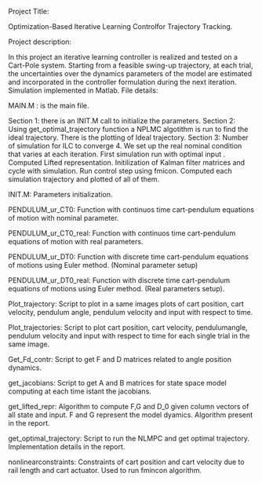 Project Title:

Optimization-Based Iterative Learning Controlfor Trajectory Tracking.

Project description:

In this project an iterative learning controller is realized and tested on a Cart-Pole system. Starting from a feasible swing-up trajectory, at each trial, the uncertainties over the dynamics parameters of the model are estimated and incorporated in the controller formulation during the next iteration. Simulation implemented in Matlab.
File details:

MAIN.M : is the main file.

Section 1: there is an INIT.M call to initialize the parameters. Section 2: Using get_optimal_trajectory function a NPLMC algotithm is run to find the ideal trajectory. There is the plotting of Ideal trajectory. Section 3: Number of simulation for ILC to converge 4. We set up the real nominal condition that varies at each iteration. First simulation run with optimal input . Computed Lifted representation. Initilization of Kalman filter matrices and cycle with simulation. Run control step using fmicon. Computed each simulation trajectory and plotted of all of them.

INIT.M: Parameters initialization.

PENDULUM_ur_CT0: Function with continuos time cart-pendulum equations of motion with nominal parameter.

PENDULUM_ur_CT0_real: Function with continuos time cart-pendulum equations of motion with real parameters.

PENDULUM_ur_DT0: Function with discrete time cart-pendulum equations of motions using Euler method. (Nominal parameter setup)

PENDULUM_ur_DT0_real: Function with discrete time cart-pendulum equations of motions using Euler method. (Real parameters setup).

Plot_trajectory: Script to plot in a same images plots of cart position, cart velocity, pendulum angle, pendulum velocity and input with respect to time.

Plot_trajectories: Script to plot cart position, cart velocity, pendulumangle, pendulum velocity and input with respect to time for each single trial in the same image.

Get_Fd_contr: Script to get F and D matrices related to angle position dynamics.

get_jacobians: Script to get A and B matrices for state space model computing at each time istant the jacobians.

get_lifted_repr: Algorithm to compute F,G and D_0 given column vectors of all state and input. F and G represent the model dyamics. Algorithm present in the report.

get_optimal_trajectory: Script to run the NLMPC and get optimal trajectory. Implementation details in the report.

nonlinearconstraints: Constraints of cart position and cart velocity due to rail length and cart actuator. Used to run fmincon algorithm.